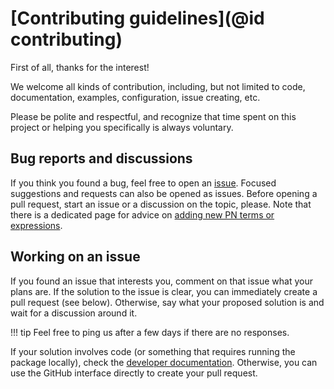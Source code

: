 # [Contributing guidelines](@id contributing)

First of all, thanks for the interest!

We welcome all kinds of contribution, including, but not limited to
code, documentation, examples, configuration, issue creating, etc.

Please be polite and respectful, and recognize that time spent on this
project or helping you specifically is always voluntary.

## Bug reports and discussions

If you think you found a bug, feel free to open an
[issue](https://github.com/moble/PostNewtonian.jl/issues).  Focused
suggestions and requests can also be opened as issues.  Before opening
a pull request, start an issue or a discussion on the topic, please.
Note that there is a dedicated page for advice on [adding new PN terms
or expressions](adding_terms.md).

## Working on an issue

If you found an issue that interests you, comment on that issue what
your plans are.  If the solution to the issue is clear, you can
immediately create a pull request (see below).  Otherwise, say what
your proposed solution is and wait for a discussion around it.

!!! tip
    Feel free to ping us after a few days if there are no responses.

If your solution involves code (or something that requires running the
package locally), check the [developer documentation](developer.md).
Otherwise, you can use the GitHub interface directly to create your
pull request.
